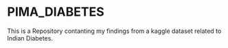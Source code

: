 # PIMA_DIABETES

This is a Repository contanting my findings from a kaggle dataset related to Indian Diabetes.
